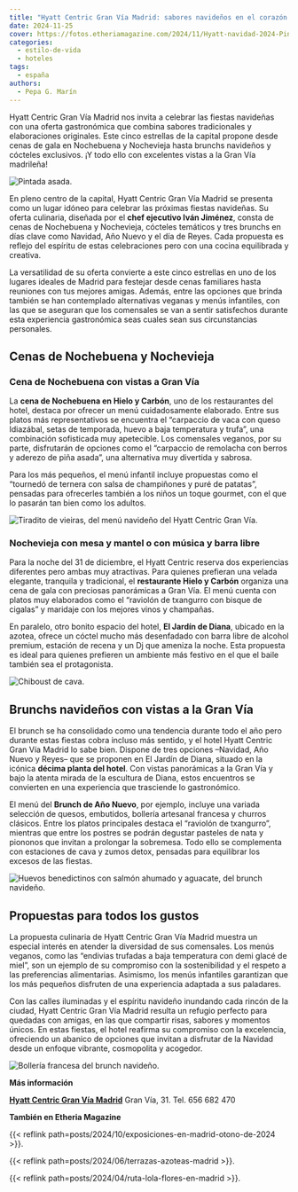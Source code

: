 ```yaml
---
title: "Hyatt Centric Gran Vía Madrid: sabores navideños en el corazón de la capital"
date: 2024-11-25
cover: https://fotos.etheriamagazine.com/2024/11/Hyatt-navidad-2024-Pintada-asada.jpeg
categories: 
  - estilo-de-vida
  - hoteles
tags: 
  - españa
authors: 
  - Pepa G. Marín
---
```


Hyatt Centric Gran Vía Madrid nos invita a celebrar las fiestas navideñas con una oferta 
gastronómica que combina sabores tradicionales y elaboraciones originales. Este cinco 
estrellas de la capital propone desde cenas de gala en Nochebuena y Nochevieja hasta 
brunchs navideños y cócteles exclusivos. ¡Y todo ello con excelentes vistas a la Gran 
Vía madrileña! 

![Pintada asada.](https://fotos.etheriamagazine.com/2024/11/Hyatt-navidad-2024-Pintada-asada.jpeg "Pintada asada.")

En pleno centro de la capital, Hyatt Centric Gran Vía Madrid se presenta como un lugar 
idóneo para celebrar las próximas fiestas navideñas. Su oferta culinaria, diseñada por 
el **chef ejecutivo Iván Jiménez**, consta de cenas de Nochebuena y Nochevieja, cócteles 
temáticos y tres brunchs en días clave como Navidad, Año Nuevo y el día de Reyes. Cada 
propuesta es reflejo del espíritu de estas celebraciones pero con una cocina equilibrada 
y creativa. 

La versatilidad de su oferta convierte a este cinco estrellas en uno de los lugares 
ideales de Madrid para festejar desde cenas familiares hasta reuniones con tus mejores 
amigas. Además, entre las opciones que brinda también se han contemplado alternativas 
veganas y menús infantiles, con las que se aseguran que los comensales se van a sentir 
satisfechos durante esta experiencia gastronómica seas cuales sean sus circunstancias 
personales. 

## Cenas de Nochebuena y Nochevieja

### Cena de Nochebuena con vistas a Gran Vía

La **cena de Nochebuena en Hielo y Carbón**, uno de los restaurantes del hotel, destaca 
por ofrecer un menú cuidadosamente elaborado. Entre sus platos más representativos se 
encuentra el “carpaccio de vaca con queso Idiazábal, setas de temporada, huevo a baja 
temperatura y trufa”, una combinación sofisticada muy apetecible. Los comensales 
veganos, por su parte, disfrutarán de opciones como el “carpaccio de remolacha con 
berros y aderezo de piña asada”, una alternativa muy divertida y sabrosa. 

Para los más pequeños, el menú infantil incluye propuestas como el “tournedó de ternera 
con salsa de champiñones y puré de patatas”, pensadas para ofrecerles también a los 
niños un toque gourmet, con el que lo pasarán tan bien como los adultos. 

![Tiradito de vieiras, del menú navideño del Hyatt Centric Gran Vía.](https://fotos.etheriamagazine.com/2024/11/hyatt-navidad-Tiradito-devieiras.jpeg "Tiradito de vieiras, del menú navideño del Hyatt Centric Gran Vía.")

### Nochevieja con mesa y mantel o con música y barra libre

Para la noche del 31 de diciembre, el Hyatt Centric reserva dos experiencias diferentes 
pero ambas muy atractivas. Para quienes prefieran una velada elegante, tranquila y 
tradicional, el **restaurante Hielo y Carbón** organiza una cena de gala con preciosas 
panorámicas a Gran Vía. El menú cuenta con platos muy elaborados como el “raviolón de 
txangurro con bisque de cigalas” y maridaje con los mejores vinos y champañas. 

En paralelo, otro bonito espacio del hotel, **El Jardín de Diana**, ubicado en la 
azotea, ofrece un cóctel mucho más desenfadado con barra libre de alcohol premium, 
estación de recena y un Dj que ameniza la noche. Esta propuesta es ideal para quienes 
prefieren un ambiente más festivo en el que el baile también sea el protagonista. 

![Chiboust de cava.](https://fotos.etheriamagazine.com/2024/11/hyatt-navidad-Chiboust-decava.jpeg "Chiboust de cava.")

## Brunchs navideños con vistas a la Gran Vía

El brunch se ha consolidado como una tendencia durante todo el año pero durante estas 
fiestas cobra incluso más sentido, y el hotel Hyatt Centric Gran Vía Madrid lo sabe 
bien. Dispone de tres opciones –Navidad, Año Nuevo y Reyes– que se proponen en El Jardín 
de Diana, situado en la icónica **décima planta del hotel**. Con vistas panorámicas a la 
Gran Vía y bajo la atenta mirada de la escultura de Diana, estos encuentros se 
convierten en una experiencia que trasciende lo gastronómico. 

El menú del **Brunch de Año Nuevo**, por ejemplo, incluye una variada selección de 
quesos, embutidos, bollería artesanal francesa y churros clásicos. Entre los platos 
principales destaca el “raviolón de txangurro”, mientras que entre los postres se podrán 
degustar pasteles de nata y piononos que invitan a prolongar la sobremesa. Todo ello se 
complementa con estaciones de cava y zumos detox, pensadas para equilibrar los excesos 
de las fiestas. 

![Huevos benedictinos con salmón ahumado y aguacate, del brunch navideño.](https://fotos.etheriamagazine.com/2024/11/hyatt-navidad-Huevos-benedictinos-salmon.jpeg "Huevos benedictinos con salmón ahumado y aguacate, del brunch navideño.")

## Propuestas para todos los gustos

La propuesta culinaria de Hyatt Centric Gran Vía Madrid muestra un especial interés en 
atender la diversidad de sus comensales. Los menús veganos, como las “endivias trufadas 
a baja temperatura con demi glacé de miel”, son un ejemplo de su compromiso con la 
sostenibilidad y el respeto a las preferencias alimentarias. Asimismo, los menús 
infantiles garantizan que los más pequeños disfruten de una experiencia adaptada a sus 
paladares. 

Con las calles iluminadas y el espíritu navideño inundando cada rincón de la ciudad, 
Hyatt Centric Gran Vía Madrid resulta un refugio perfecto para quedadas con amigas, en 
las que compartir risas, sabores y momentos únicos. En estas fiestas, el hotel reafirma 
su compromiso con la excelencia, ofreciendo un abanico de opciones que invitan a 
disfrutar de la Navidad desde un enfoque vibrante, cosmopolita y acogedor. 

![Bollería francesa del brunch navideño.](https://fotos.etheriamagazine.com/2024/11/Hyatt-Navidad-2024-Bolleriafrancesa.jpeg "Bollería francesa del brunch navideño.")

**Más información** 

**[Hyatt Centric Gran Vía 
Madrid](https://www.hyatt.com/hyatt-centric/es-ES/madct-hyatt-centric-gran-via-madrid)** 
Gran Vía, 31. Tel. 656 682 470 

**También en Etheria Magazine** 

{{< reflink path=posts/2024/10/exposiciones-en-madrid-otono-de-2024 >}}. 

{{< reflink path=posts/2024/06/terrazas-azoteas-madrid >}}. 

{{< reflink path=posts/2024/04/ruta-lola-flores-en-madrid >}}.
